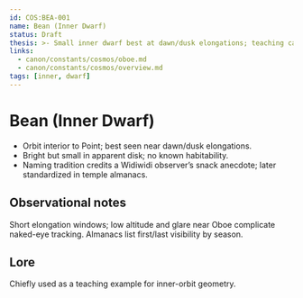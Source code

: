 ```yaml
---
id: COS:BEA-001
name: Bean (Inner Dwarf)
status: Draft
thesis: >- Small inner dwarf best at dawn/dusk elongations; teaching case for inner-orbit geometry.
links:
  - canon/constants/cosmos/oboe.md
  - canon/constants/cosmos/overview.md
tags: [inner, dwarf]
---
```


# Bean (Inner Dwarf)

- Orbit interior to Point; best seen near dawn/dusk elongations.
- Bright but small in apparent disk; no known habitability.
- Naming tradition credits a Widiwidi observer’s snack anecdote; later standardized in temple almanacs.

## Observational notes
Short elongation windows; low altitude and glare near Oboe complicate naked-eye tracking. Almanacs list first/last visibility by season.

## Lore
Chiefly used as a teaching example for inner-orbit geometry.
